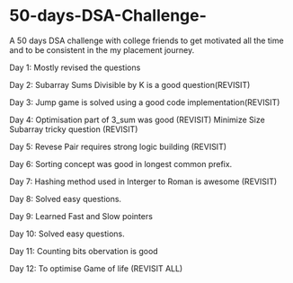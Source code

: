 # 50-days-DSA-Challenge-
A 50 days DSA challenge with college friends to get motivated all the time and to be consistent in the my placement journey. 

Day 1:  Mostly revised the questions

Day 2: Subarray Sums Divisible by K is a good question(REVISIT)

Day 3: Jump game is solved using a good code implementation(REVISIT)

Day 4: Optimisation part of 3_sum was good (REVISIT) Minimize Size Subarray tricky question (REVISIT)

Day 5: Revese Pair requires strong logic building (REVISIT)

Day 6: Sorting concept was good in longest common prefix.

Day 7: Hashing method used in Interger to Roman is awesome (REVISIT)

Day 8: Solved easy questions.

Day 9: Learned Fast and Slow pointers 

Day 10: Solved easy questions.

Day 11: Counting bits obervation is good

Day 12: To optimise Game of life (REVISIT ALL)
